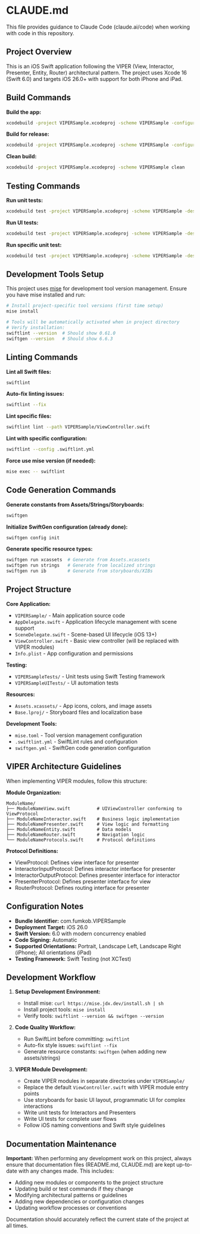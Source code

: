 # CLAUDE.md

This file provides guidance to Claude Code (claude.ai/code) when working with code in this repository.

## Project Overview

This is an iOS Swift application following the VIPER (View, Interactor, Presenter, Entity, Router) architectural pattern. The project uses Xcode 16 (Swift 6.0) and targets iOS 26.0+ with support for both iPhone and iPad.

## Build Commands

**Build the app:**
```bash
xcodebuild -project VIPERSample.xcodeproj -scheme VIPERSample -configuration Debug build
```

**Build for release:**
```bash
xcodebuild -project VIPERSample.xcodeproj -scheme VIPERSample -configuration Release build
```

**Clean build:**
```bash
xcodebuild -project VIPERSample.xcodeproj -scheme VIPERSample clean
```

## Testing Commands

**Run unit tests:**
```bash
xcodebuild test -project VIPERSample.xcodeproj -scheme VIPERSample -destination 'platform=iOS Simulator,name=iPhone 15,OS=latest'
```

**Run UI tests:**
```bash
xcodebuild test -project VIPERSample.xcodeproj -scheme VIPERSample -destination 'platform=iOS Simulator,name=iPhone 15,OS=latest' -only-testing:VIPERSampleUITests
```

**Run specific unit test:**
```bash
xcodebuild test -project VIPERSample.xcodeproj -scheme VIPERSample -destination 'platform=iOS Simulator,name=iPhone 15,OS=latest' -only-testing:VIPERSampleTests/VIPERSampleTests/example
```

## Development Tools Setup

This project uses [mise](https://mise.jdx.dev/) for development tool version management. Ensure you have mise installed and run:

```bash
# Install project-specific tool versions (first time setup)
mise install

# Tools will be automatically activated when in project directory
# Verify installation:
swiftlint --version  # Should show 0.61.0
swiftgen --version   # Should show 6.6.3
```

## Linting Commands

**Lint all Swift files:**
```bash
swiftlint
```

**Auto-fix linting issues:**
```bash
swiftlint --fix
```

**Lint specific files:**
```bash
swiftlint lint --path VIPERSample/ViewController.swift
```

**Lint with specific configuration:**
```bash
swiftlint --config .swiftlint.yml
```

**Force use mise version (if needed):**
```bash
mise exec -- swiftlint
```

## Code Generation Commands

**Generate constants from Assets/Strings/Storyboards:**
```bash
swiftgen
```

**Initialize SwiftGen configuration (already done):**
```bash
swiftgen config init
```

**Generate specific resource types:**
```bash
swiftgen run xcassets  # Generate from Assets.xcassets
swiftgen run strings   # Generate from localized strings
swiftgen run ib        # Generate from storyboards/XIBs
```

## Project Structure

**Core Application:**
- `VIPERSample/` - Main application source code
- `AppDelegate.swift` - Application lifecycle management with scene support
- `SceneDelegate.swift` - Scene-based UI lifecycle (iOS 13+)
- `ViewController.swift` - Basic view controller (will be replaced with VIPER modules)
- `Info.plist` - App configuration and permissions

**Testing:**
- `VIPERSampleTests/` - Unit tests using Swift Testing framework
- `VIPERSampleUITests/` - UI automation tests

**Resources:**
- `Assets.xcassets/` - App icons, colors, and image assets
- `Base.lproj/` - Storyboard files and localization base

**Development Tools:**
- `mise.toml` - Tool version management configuration
- `.swiftlint.yml` - SwiftLint rules and configuration
- `swiftgen.yml` - SwiftGen code generation configuration

## VIPER Architecture Guidelines

When implementing VIPER modules, follow this structure:

**Module Organization:**
```
ModuleName/
├── ModuleNameView.swift          # UIViewController conforming to ViewProtocol
├── ModuleNameInteractor.swift    # Business logic implementation
├── ModuleNamePresenter.swift     # View logic and formatting
├── ModuleNameEntity.swift        # Data models
├── ModuleNameRouter.swift        # Navigation logic
└── ModuleNameProtocols.swift     # Protocol definitions
```

**Protocol Definitions:**
- ViewProtocol: Defines view interface for presenter
- InteractorInputProtocol: Defines interactor interface for presenter
- InteractorOutputProtocol: Defines presenter interface for interactor
- PresenterProtocol: Defines presenter interface for view
- RouterProtocol: Defines routing interface for presenter

## Configuration Notes

- **Bundle Identifier:** com.fumkob.VIPERSample
- **Deployment Target:** iOS 26.0
- **Swift Version:** 6.0 with modern concurrency enabled
- **Code Signing:** Automatic
- **Supported Orientations:** Portrait, Landscape Left, Landscape Right (iPhone); All orientations (iPad)
- **Testing Framework:** Swift Testing (not XCTest)

## Development Workflow

1. **Setup Development Environment:**
   - Install mise: `curl https://mise.jdx.dev/install.sh | sh`
   - Install project tools: `mise install`
   - Verify tools: `swiftlint --version && swiftgen --version`

2. **Code Quality Workflow:**
   - Run SwiftLint before committing: `swiftlint`
   - Auto-fix style issues: `swiftlint --fix`
   - Generate resource constants: `swiftgen` (when adding new assets/strings)

3. **VIPER Module Development:**
   - Create VIPER modules in separate directories under `VIPERSample/`
   - Replace the default `ViewController.swift` with VIPER module entry points
   - Use storyboards for basic UI layout, programmatic UI for complex interactions
   - Write unit tests for Interactors and Presenters
   - Write UI tests for complete user flows
   - Follow iOS naming conventions and Swift style guidelines

## Documentation Maintenance

**Important:** When performing any development work on this project, always ensure that documentation files (README.md, CLAUDE.md) are kept up-to-date with any changes made. This includes:

- Adding new modules or components to the project structure
- Updating build or test commands if they change
- Modifying architectural patterns or guidelines
- Adding new dependencies or configuration changes
- Updating workflow processes or conventions

Documentation should accurately reflect the current state of the project at all times.